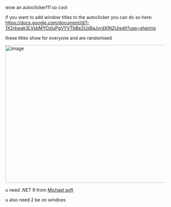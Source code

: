 wow an autoclicker!11
so cool

if you want to add window titles to the autoclicker you can do so here:
https://docs.google.com/document/d/1-1X2rkwak3LVsbMYOzIuPgVYVTbBe2UxBaJvrdXIN2U/edit?usp=sharing

these titles show for everyone and are randomised

<img width="781" height="432" alt="image" src="https://github.com/user-attachments/assets/25669ae9-80ee-4c7f-860d-ff1c4770582e" />

u need .NET 9 from [Michael soft](https://dotnet.microsoft.com/en-us/download/dotnet/9.0)

u also need 2 be on windoes
